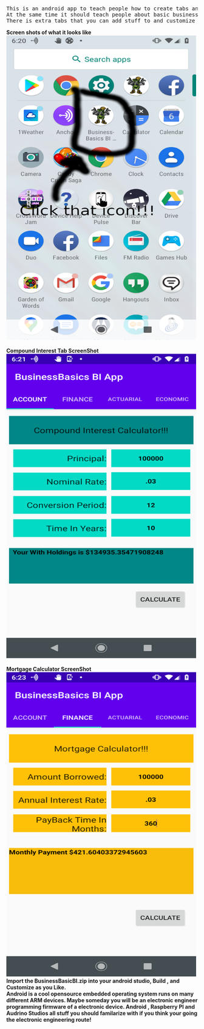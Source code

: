 <pre>
This is an android app to teach people how to create tabs and fragments for there apps.
At the same time it should teach people about basic business , accounting and finance mathematics.
There is extra tabs that you can add stuff to and customize as you like.
</pre>

<b>Screen shots of what it looks like <b>
<br>
 <img src="BusinessBICON.png" alt="Business Basic BI" width="500" height="800"> 
<br>
<br>
<b>Compound Interest Tab ScreenShot</b>
<br>
 <img src="CompoundInterest.png" alt="Compound Interest Calculator Pix" width="500" height="800"> 
 <br>
 <br>
 <b>Mortgage Calculator ScreenShot</b>
 <br>
 <img src="MortgageCalc.png" alt="Mortgage Calculator Picture" width="500" height="800"> 
<br>
 Import the BusinessBasicBI.zip into your android studio, Build , and Customize as you Like.
 <br>
 Android is a cool opensource embedded operating system runs on many different ARM devices. Maybe someday you will be an electronic engineer programming firmware of a electronic device. Android , Raspberry PI and Audrino Studios all stuff you should familarize with if you think your going the electronic engineering route!
 
